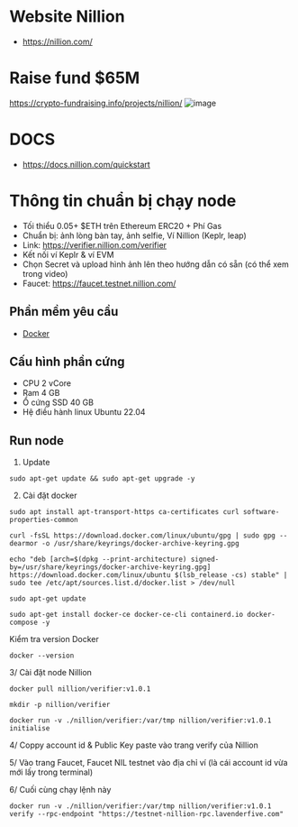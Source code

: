 # Website Nillion
- https://nillion.com/
  
# Raise fund $65M
https://crypto-fundraising.info/projects/nillion/
![image](https://github.com/user-attachments/assets/3a5c0041-5aab-4edf-9b99-c6a6b5846f0f)

# DOCS
- https://docs.nillion.com/quickstart
  
# Thông tin chuẩn bị chạy node
- Tối thiểu 0.05+ $ETH trên Ethereum ERC20 + Phí Gas
- Chuẩn bị: ảnh lòng bàn tay, ảnh selfie, Ví Nillion (Keplr, leap)
- Link: https://verifier.nillion.com/verifier
- Kết nối ví Keplr & ví EVM
- Chọn Secret và upload hình ảnh lên theo hướng dẫn có sẵn (có thể xem trong video)
- Faucet: https://faucet.testnet.nillion.com/

## Phần mềm yêu cầu
- [Docker](https://docs.docker.com/desktop/)

## Cấu hình phần cứng
- CPU 2 vCore
- Ram 4 GB
- Ổ cứng SSD 40 GB
- Hệ điều hành linux Ubuntu 22.04

## Run node

1. Update

```
sudo apt-get update && sudo apt-get upgrade -y
```

2. Cài đặt docker

```
sudo apt install apt-transport-https ca-certificates curl software-properties-common
```
```
curl -fsSL https://download.docker.com/linux/ubuntu/gpg | sudo gpg --dearmor -o /usr/share/keyrings/docker-archive-keyring.gpg
```
```
echo "deb [arch=$(dpkg --print-architecture) signed-by=/usr/share/keyrings/docker-archive-keyring.gpg] https://download.docker.com/linux/ubuntu $(lsb_release -cs) stable" | sudo tee /etc/apt/sources.list.d/docker.list > /dev/null
```
```
sudo apt-get update
```
```
sudo apt-get install docker-ce docker-ce-cli containerd.io docker-compose -y
```

Kiểm tra version Docker
```
docker --version
```

3/ Cài đặt node Nillion

```
docker pull nillion/verifier:v1.0.1
```
```
mkdir -p nillion/verifier
```
```
docker run -v ./nillion/verifier:/var/tmp nillion/verifier:v1.0.1 initialise
```

4/ Coppy account id & Public Key paste vào trang verify của Nillion

5/ Vào trang Faucet, Faucet NIL testnet vào địa chỉ ví (là cái account id vừa mới lấy trong terminal)

6/ Cuối cùng chạy lệnh này
```
docker run -v ./nillion/verifier:/var/tmp nillion/verifier:v1.0.1 verify --rpc-endpoint "https://testnet-nillion-rpc.lavenderfive.com"
```
